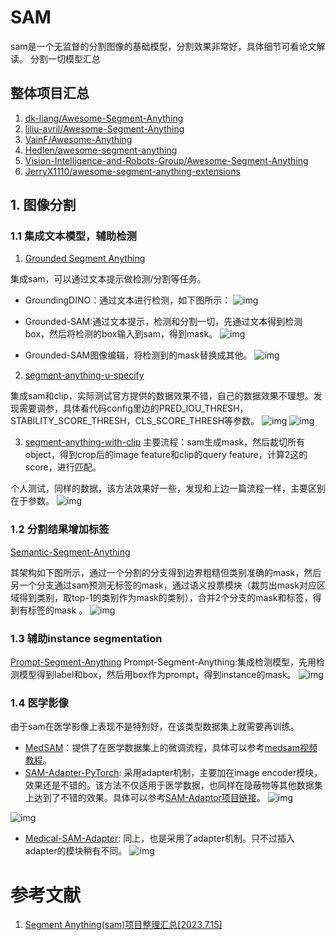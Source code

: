 # SAM
sam是一个无监督的分割图像的基础模型，分割效果非常好，具体细节可看论文解读。
分割一切模型汇总

## 整体项目汇总
1. [dk-liang/Awesome-Segment-Anything](https://github.com/dk-liang/Awesome-Segment-Anything)
2. [liliu-avril/Awesome-Segment-Anything](https://github.com/liliu-avril/Awesome-Segment-Anything)
3. [VainF/Awesome-Anything](https://github.com/VainF/Awesome-Anything)
4. [Hedlen/awesome-segment-anything](https://github.com/Hedlen/awesome-segment-anything)
5. [Vision-Intelligence-and-Robots-Group/Awesome-Segment-Anything]()
6. [JerryX1110/awesome-segment-anything-extensions](https://github.com/JerryX1110/awesome-segment-anything-extensions)






## 1. 图像分割
### 1.1 集成文本模型，辅助检测
1. [Grounded Segment Anything](https://github.com/IDEA-Research/Grounded-Segment-Anything)

集成sam，可以通过文本提示做检测/分割等任务。

- GroundingDINO：通过文本进行检测，如下图所示：
![img](pic/ground_sam1.jpg)
  
- Grounded-SAM:通过文本提示，检测和分割一切，先通过文本得到检测box，然后将检测的box输入到sam，得到mask。
![img](pic/ground_sam2.jpg)
  
- Grounded-SAM图像编辑，将检测到的mask替换成其他。
![img](pic/ground_sam3.jpg)
  

2. [segment-anything-u-specify](https://github.com/MaybeShewill-CV/segment-anything-u-specify)

集成sam和clip，实际测试官方提供的数据效果不错，自己的数据效果不理想。发现需要调参，具体看代码config里边的PRED_IOU_THRESH，STABILITY_SCORE_THRESH，CLS_SCORE_THRESH等参数。
![img](pic/1.12_1.jpg)
![img](pic/1.12_2.jpg)

3. [segment-anything-with-clip](https://github.com/Curt-Park/segment-anything-with-clip)
主要流程：sam生成mask，然后裁切所有object，得到crop后的image feature和clip的query feature，计算2这的score，进行匹配。
   
个人测试，同样的数据，该方法效果好一些，发现和上边一篇流程一样，主要区别在于参数。
![img](pic/1.13_1.jpg)


### 1.2 分割结果增加标签
[Semantic-Segment-Anything](https://github.com/fudan-zvg/Semantic-Segment-Anything)

其架构如下图所示，通过一个分割的分支得到边界粗糙但类别准确的mask，然后另一个分支通过sam预测无标签的mask，通过语义投票模块（裁剪出mask对应区域得到类别，取top-1的类别作为mask的类别），合并2个分支的mask和标签，得到有标签的mask 。
![img](pic/1.2_1.jpg)

### 1.3 辅助instance segmentation
[Prompt-Segment-Anything](https://github.com/RockeyCoss/Prompt-Segment-Anything)
Prompt-Segment-Anything:集成检测模型，先用检测模型得到label和box，然后用box作为prompt，得到instance的mask。
![img](pic/1.3_1.webp)

### 1.4 医学影像
由于sam在医学影像上表现不是特别好，在该类型数据集上就需要再训练。

- [MedSAM](https://github.com/bowang-lab/MedSAM)：提供了在医学数据集上的微调流程，具体可以参考[medsam视频教程](https://drive.google.com/file/d/1EvVBTSa9L7pDTmUOp-MHXxGD1lrU9Txk/view)。
- [SAM-Adapter-PyTorch](https://github.com/tianrun-chen/SAM-Adapter-PyTorch): 采用adapter机制，主要加在image encoder模块，效果还是不错的。该方法不仅适用于医学数据，也同样在隐蔽物等其他数据集上达到了不错的效果。具体可以参考[SAM-Adaptor项目链接](https://tianrun-chen.github.io/SAM-Adaptor/)。
![img](pic/1.4_1.jpg)
  
![img](pic/1.4_2.webp)

- [Medical-SAM-Adapter](https://github.com/WuJunde/Medical-SAM-Adapter):
  同上，也是采用了adapter机制。只不过插入adapter的模块稍有不同。
![img](pic/1.4_3.webp)











# 参考文献
1. [Segment Anything(sam)项目整理汇总[2023.7.15]](https://zhuanlan.zhihu.com/p/630529550)
